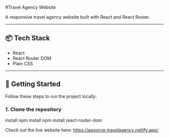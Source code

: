 #Travel Agency Website

A responsive travel agency website built with React and React Router. 

---

## 📦 Tech Stack

- React
- React Router DOM
- Plain CSS 

---

## 🚀 Getting Started

Follow these steps to run the project locally:

### 1. Clone the repository



install
npm install
npm install react-router-dom

Check out the live website here:  https://apoorva-travelagency.netlify.app/
